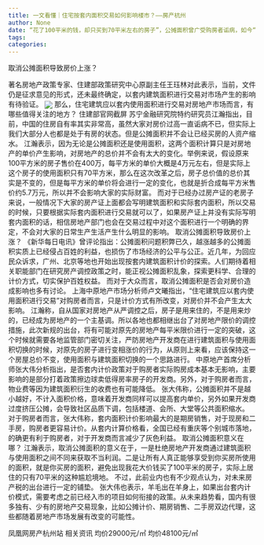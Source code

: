 ```yaml
---
title: 一文看懂｜住宅按套内面积交易如何影响楼市？——房产杭州
author: None
date: “花了100平米的钱，却只买到70平米左右的房子”，公摊面积曾广受购房者诟病，如今“住宅建筑应以套内使用面积进行交易”被写入住房和城乡建设部公布的一项新规中正式征求意见。虽然未正式落地，但“以套内使用面积进行交易”会对房地产市场带来何种影响备受关注。
tags: 
categories: 
---
```

取消公摊面积导致房价上涨？
<!-- more -->
著名房地产政策专家、住建部政策研究中心原副主任王珏林对此表示，当前，文件仍是征求意见的形式，还未最终确定，以套内建筑面积进行交易对市场产生的影响有待验证。
<img align="center" border="0" src="//s3.ifengimg.com/2019/02/25/c254cec4bfaf1ab00f7f5b7c64897675.png" />
那么，住宅建筑应以套内使用面积进行交易对房地产市场而言，有哪些值得关注的地方？
住建部官网截屏
苏宁金融研究院特约研究员江瀚指出，目前，中国的住房自有率其实非常高，虽然大家对房价过高一直诟病不已，但实际上我们大部分人也都是处于有房的状态。但是公摊面积并不会让已经买房的人资产缩水。
江瀚表示，因为无论是公摊面积还是使用面积，这两个面积计算只是对房地产的单价产生影响，对房地产的总价并不会有太大的变化。举例来说，假设原来100平方米的房子售价在400万，每平方米的单价大概是4万元左右，但是实际上这个房子的使用面积只有70平方米，那么在这次改革之后，房子总价值的总价其实是不变的，但是每平方米的单价将会进行一定的变化，也就是折合成每平方米售价约5.7万元，所以并不会影响大家的实际财富。
而对于已经办过房产证的老房子来说，一般情况下大家的房产证上面都会写明建筑面积和实际套内面积，所以交易的时候，只要根据实际套内面积进行交易就可以了，如果房产证上并没有实际写明套内面积的话，相信房地产部门也会在交易过程中对这个面积进行一个明确的界定，不会对大家的日常生产生活产生什么明显的影响。
取消公摊面积导致房价上涨？
《新华每日电讯》曾评论指出：公摊面积问题积弊已久，越涨越多的公摊面积实质上已经侵占百姓的利益，也损伤了市场经济的公平与公正。近几年，为回应民众诉求，广州、北京等地也开始出现按套内建筑面积计价的探索。人们期待着相关职能部门在研究房产调控政策之时，能正视公摊面积乱象，探索更科学、合理的计价方式，切实保护百姓权益。
而对于大众而言，取消公摊面积是否会对房价造成影响也多有讨论。
上海中原地产市场分析师卢文曦指出，“住宅建筑应以套内使用面积进行交易”对购房者而言，只是计价方式有所改变，对房价并不会产生太大影响。
江瀚称，自从国家对房地产从严调控之后，房子是用来住的，不是用来炒的，已经成为房地产的一个主基调。所以各地也都相继出台了对房地产限价的调控措施，此次新规的出台，将有可能对原先的房地产每平米限价进行一定的突破，这个时候就需要各地监管部门密切关注，严防房地产开发商在进行建筑面积与使用面积切换的时候，对原先的房子进行变相涨价的行为，从原则上来看，应该保持这一个房屋总价不变，使用面积与建筑面积切换的一个思路进行。
中原地产首席分析师张大伟分析指出，是否套内计价政策对于购房者实际购房成本基本无影响，主要影响的是部分打着政策擦边球卖低得房率房子的开发商。另外，对于购房者而言，物业费等因为建筑面积衍生的收费也有可能降低。
张大伟称，公摊面积并不是越小越好，不计入面积价格，意味着开发商同样可以提高套内单价，另外如果开发商过度挤压公摊，会导致社区品质下调，包括楼道、会所、大堂等公共面积缩水。
对于购房者而言，张大伟称，套内面积计价影响最大的是期房销售，对于现房和二手房，购房者更容易计价。从套内计算价格看，全国已经有重庆等个别城市落地，的确更有利于购房者，对于开发商而言减少了灰色利益。
取消公摊面积意义在哪？
江瀚表示，取消公摊面积的意义在于，一是杜绝房地产开发商通过建筑面积与使用面积之间不同来获取不当利润。二是让所有人真正能够享受到你买房所使用的面积，就是你买房的面积，避免出现我花大价钱买了100平米的房子，实际上居住的只有70平米的这种尴尬境地。
不过，此前业内也有不少观点认为，对未来房产税的出台进行一定的铺垫。
张大伟也表示，羊毛出在羊身上，如果出台套内计价模式，需要考虑之前已经入市的项目如何衔接的政策。从未来趋势看，国内有很多独有、少有的房地产交易现象，比如公摊计价、期房销售、二手房双边代理，这些都随着房地产市场发展有改变的可能性。
                        
                        
                        
                        
                                        
                    
                    
                
                    
                    
                    
                
                    
                
凤凰网房产杭州站
相关资讯
均价29000元/㎡
均价48100元/㎡
	                        
	                    
	                        
	                    
